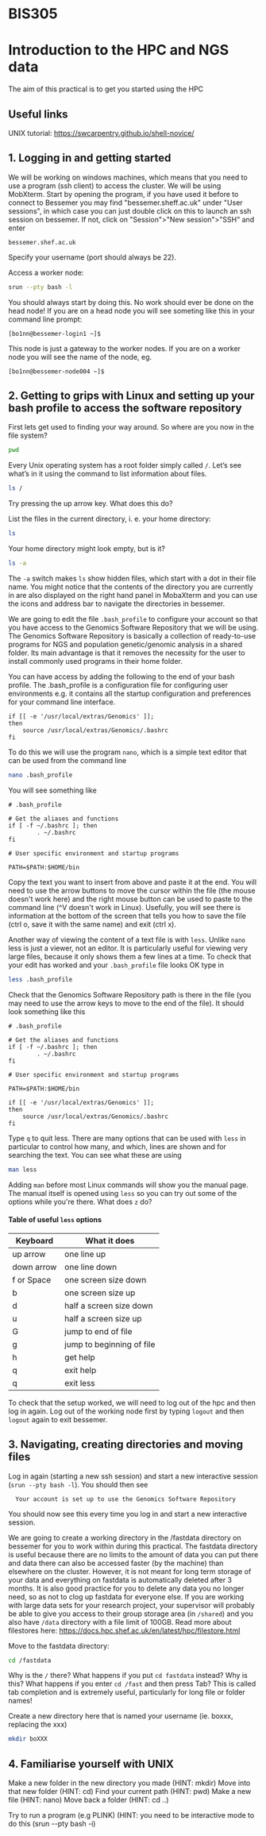 # BIS305

# Introduction to the HPC and NGS data

The aim of this practical is to get you started using the HPC 

## Useful links

UNIX tutorial: https://swcarpentry.github.io/shell-novice/

## 1. Logging in and getting started
We will be working on windows machines, which means that you need to use a program (ssh client) to access the cluster. We will be using MobXterm. Start by opening the program, if you have used it before to connect to Bessemer you may find "bessemer.sheff.ac.uk" under "User sessions", in which case you can just double click on this to launch an ssh session on bessemer. If not, click on "Session">"New session">"SSH" and enter
```
bessemer.shef.ac.uk
```
Specify your username (port should always be 22).

Access a worker node:
```bash
srun --pty bash -l
```
You should always start by doing this. No work should ever be done on the head node! If you are on a head node you will see someting like this in your command line prompt:
```
[bo1nn@bessemer-login1 ~]$
```
This node is just a gateway to the worker nodes. If you are on a worker node you will see the name of the node, eg.
```
[bo1nn@bessemer-node004 ~]$
```

## 2. Getting to grips with Linux and setting up your bash profile to access the software repository
First lets get used to finding your way around. So where are you now in the file system? 
```bash
pwd
```
Every Unix operating system has a root folder simply called ```/```. Let’s see what’s in it using the command to list information about files.
```bash
ls /
```
Try pressing the up arrow key. What does this do?

List the files in the current directory, i. e. your home directory: 
```bash
ls
```
Your home directory might look empty, but is it? 
```bash
ls -a
```
The ```-a``` switch makes ```ls``` show hidden files, which start with a dot in their file name.
You might notice that the contents of the directory you are currently in are also displayed on the right hand panel in MobaXterm and you can use the icons and address bar to navigate the directories in bessemer. 

We are going to edit the file ```.bash_profile``` to configure your account so that you have access to the Genomics Software Repository that we will be using. The Genomics Software Repository is basically a collection of ready-to-use programs for NGS and population genetic/genomic analysis in a shared folder. Its main advantage is that it removes the necessity for the user to install commonly used programs in their home folder.

You can have access by adding the following to the end of your bash profile. The .bash_profile is a configuration file for configuring user environments e.g. it contains all the startup configuration and preferences for your command line interface.

```
if [[ -e '/usr/local/extras/Genomics' ]]; 
then
    source /usr/local/extras/Genomics/.bashrc
fi
```
To do this we will use the program ```nano```, which is a simple text editor that can be used from the command line
```bash
nano .bash_profile
```
You will see something like
```
# .bash_profile

# Get the aliases and functions
if [ -f ~/.bashrc ]; then
        . ~/.bashrc
fi

# User specific environment and startup programs

PATH=$PATH:$HOME/bin

```
Copy the text you want to insert from above and paste it at the end. You will need to use the arrow buttons to move the cursor within the file (the mouse doesn't work here) and the right mouse button can be used to paste to the command line (^V doesn't work in Linux). Usefully, you will see there is information at the bottom of the screen that tells you how to save the file (ctrl o, save it with the same name) and exit (ctrl x).

Another way of viewing the content of a text file is with ```less```. Unlike ```nano``` less is just a viewer, not an editor. It is particularly useful for viewing very large files, because it only shows them a few lines at a time. To check that your edit has worked and your ```.bash_profile``` file looks OK type in
```bash
less .bash_profile
```
Check that the Genomics Software Repository path is there in the file (you may need to use the arrow keys to move to the end of the file). It should look something like this
```
# .bash_profile

# Get the aliases and functions
if [ -f ~/.bashrc ]; then
        . ~/.bashrc
fi

# User specific environment and startup programs

PATH=$PATH:$HOME/bin

if [[ -e '/usr/local/extras/Genomics' ]];
then
    source /usr/local/extras/Genomics/.bashrc
fi
```
Type ```q``` to quit less.
There are many options that can be used with ```less``` in particular to control how many, and which, lines are shown and for searching the text. You can see what these are using
```bash
man less
```
Adding ```man``` before most Linux commands will show you the manual page. The manual itself is opened using ```less``` so you can try out some of the options while you're there. 
What does ```z``` do?  

#### Table of useful ```less``` options

| Keyboard | What it does |
| ------- | ---- | 
| up arrow | one line up |
| down arrow | one line down |
| f or Space | one screen size down |
| b | one screen size up |
| d | half a screen size down |
| u | half a screen size up |
| G | jump to end of file |
| g | jump to beginning of file |
| h | get help |
| q | exit help |
| q | exit less |

To check that the setup worked, we will need to log out of the hpc and then log in again. Log out of the working node first by typing ```logout``` and then ```logout``` again to exit bessemer. 

## 3. Navigating, creating directories and moving files
Log in again (starting a new ssh session) and start a new interactive session (```srun --pty bash -l```). You should then see
```
  Your account is set up to use the Genomics Software Repository
```
You should now see this every time you log in and start a new interactive session.

We are going to create a working directory in the /fastdata directory on bessemer for you to work within during this practical. The fastdata directory is useful because there are no limits to the amount of data you can put there and data there can also be accessed faster (by the machine) than elsewhere on the cluster. However, it is not meant for long term storage of your data and everything on fastdata is automatically deleted after 3 months. It is also good practice for you to delete any data you no longer need, so as not to clog up fastdata for everyone else. If you are working with large data sets for your research project, your supervisor will probably be able to give you access to their group storage area (in ```/shared```) and you also have ```/data``` directory with a file limit of 100GB. Read more about filestores here:
https://docs.hpc.shef.ac.uk/en/latest/hpc/filestore.html

Move to the fastdata directory:
```bash
cd /fastdata
```
Why is the ```/``` there? What happens if you put ```cd fastdata``` instead? Why is this? What happens if you enter ```cd /fast``` and then press Tab? This is called tab completion and is extremely useful, particularly for long file or folder names!

Create a new directory here that is named your username (ie. boxxx, replacing the xxx)
```bash
mkdir boXXX
```
## 4. Familiarise yourself with UNIX

Make a new folder in the new directory you made (HINT: mkdir)
Move into that new folder (HINT: cd)
Find your current path (HINT: pwd)
Make a new file (HINT: nano)
Move back a folder (HINT: cd ..)

Try to run a program (e.g PLINK) (HINT: you need to be interactive mode to do this (srun --pty bash -i)


